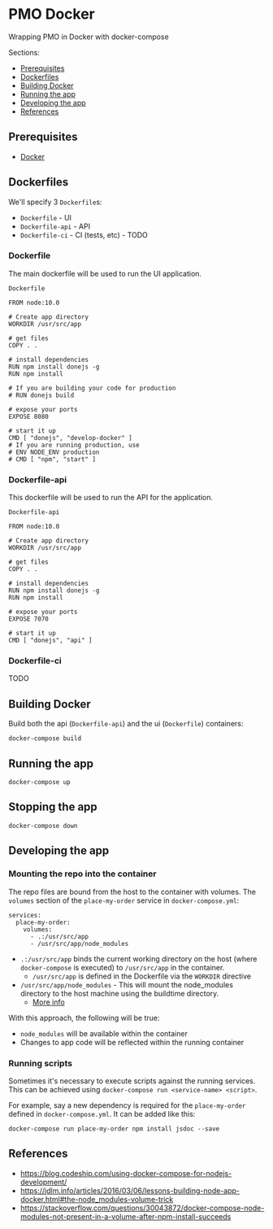 # PMO Docker

Wrapping PMO in Docker with docker-compose

Sections:
- [Prerequisites](#prerequisites)
- [Dockerfiles](#dockerfiles)
- [Building Docker](#building-docker)
- [Running the app](#running-the-app)
- [Developing the app](#developing-the-app)
- [References](#references)

## Prerequisites

- [Docker](https://www.docker.com/products/docker-desktop)

## Dockerfiles

We'll specify 3 `Dockerfile`s:

- `Dockerfile` - UI
- `Dockerfile-api` - API
- `Dockerfile-ci` - CI (tests, etc) - TODO

### Dockerfile

The main dockerfile will be used to run the UI application.

`Dockerfile`
```
FROM node:10.0

# Create app directory
WORKDIR /usr/src/app

# get files
COPY . .

# install dependencies
RUN npm install donejs -g
RUN npm install

# If you are building your code for production
# RUN donejs build

# expose your ports
EXPOSE 8080

# start it up
CMD [ "donejs", "develop-docker" ]
# If you are running production, use
# ENV NODE_ENV production
# CMD [ "npm", "start" ]
```

### Dockerfile-api

This dockerfile will be used to run the API for the application.

`Dockerfile-api`
```
FROM node:10.0

# Create app directory
WORKDIR /usr/src/app

# get files
COPY . .

# install dependencies
RUN npm install donejs -g
RUN npm install

# expose your ports
EXPOSE 7070

# start it up
CMD [ "donejs", "api" ]
```

### Dockerfile-ci

TODO

## Building Docker

Build both the api (`Dockerfile-api`) and the ui (`Dockerfile`) containers:
```
docker-compose build
```

## Running the app

```
docker-compose up
```

## Stopping the app

```
docker-compose down
```

## Developing the app

### Mounting the repo into the container
The repo files are bound from the host to the container with volumes.
The `volumes` section of the `place-my-order` service in `docker-compose.yml`:
```
services:
  place-my-order:
    volumes:
      - .:/usr/src/app
      - /usr/src/app/node_modules
```

- `.:/usr/src/app` binds the current working directory on the host (where `docker-compose` is executed) to `/usr/src/app` in the container.  
    - `/usr/src/app` is defined in the Dockerfile via the `WORKDIR` directive
- `/usr/src/app/node_modules` - This will mount the node_modules directory to the host machine using the buildtime directory.
    - [More info](https://jdlm.info/articles/2016/03/06/lessons-building-node-app-docker.html#the-node_modules-volume-trick)

With this approach, the following will be true:
- `node_modules` will be available within the container
- Changes to app code will be reflected within the running container

### Running scripts

Sometimes it's necessary to execute scripts against the running services.
This can be achieved using `docker-compose run <service-name> <script>`.

For example, say a new dependency is required for the `place-my-order` defined in `docker-compose.yml`.  It can be added like this:
```
docker-compose run place-my-order npm install jsdoc --save
```


## References
- https://blog.codeship.com/using-docker-compose-for-nodejs-development/
- https://jdlm.info/articles/2016/03/06/lessons-building-node-app-docker.html#the-node_modules-volume-trick
- https://stackoverflow.com/questions/30043872/docker-compose-node-modules-not-present-in-a-volume-after-npm-install-succeeds